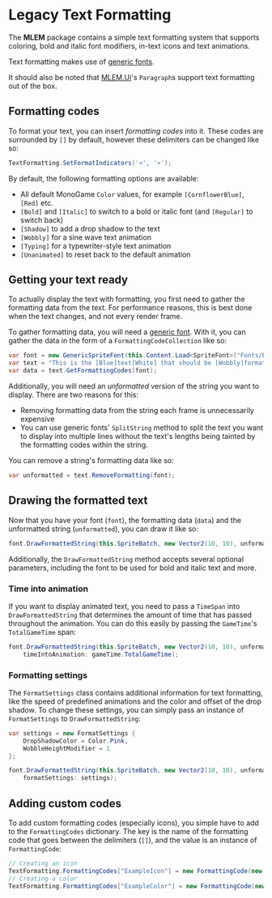 # Legacy Text Formatting

The **MLEM** package contains a simple text formatting system that supports coloring, bold and italic font modifiers, in-text icons and text animations.

Text formatting makes use of [generic fonts](font_extensions.md).

It should also be noted that [MLEM.Ui](https://github.com/Ellpeck/MLEM/wiki/MLEM.Ui)'s `Paragraph`s support text formatting out of the box.

## Formatting codes
To format your text, you can insert *formatting codes* into it. These codes are surrounded by `[]` by default, however these delimiters can be changed like so:
```cs
TextFormatting.SetFormatIndicators('<', '>');
```

By default, the following formatting options are available:
- All default MonoGame `Color` values, for example `[CornflowerBlue]`, `[Red]` etc.
- `[Bold]` and `[Italic]` to switch to a bold or italic font (and `[Regular]` to switch back)
- `[Shadow]` to add a drop shadow to the text
- `[Wobbly]` for a sine wave text animation
- `[Typing]` for a typewriter-style text animation
- `[Unanimated]` to reset back to the default animation

## Getting your text ready
To actually display the text with formatting, you first need to gather the formatting data from the text. For performance reasons, this is best done when the text changes, and not every render frame.

To gather formatting data, you will need a [generic font](https://github.com/Ellpeck/MLEM/wiki/Font-Extensions). With it, you can gather the data in the form of a `FormattingCodeCollection` like so:
```cs
var font = new GenericSpriteFont(this.Content.Load<SpriteFont>("Fonts/ExampleFont"));
var text = "This is the [Blue]text[White] that should be [Wobbly]formatted[Unanimated].";
var data = text.GetFormattingCodes(font);
```

Additionally, you will need an *unformatted* version of the string you want to display. There are two reasons for this:
- Removing formatting data from the string each frame is unnecessarily expensive
- You can use generic fonts' `SplitString` method to split the text you want to display into multiple lines without the text's lengths being tainted by the formatting codes within the string.

You can remove a string's formatting data like so:
```cs
var unformatted = text.RemoveFormatting(font);
```

## Drawing the formatted text
Now that you have your font (`font`), the formatting data (`data`) and the unformatted string (`unformatted`), you can draw it like so:
```cs
font.DrawFormattedString(this.SpriteBatch, new Vector2(10, 10), unformatted, data, Color.White, scale: 1);
```

Additionally, the `DrawFormattedString` method accepts several optional parameters, including the font to be used for bold and italic text and more.

### Time into animation
If you want to display animated text, you need to pass a `TimeSpan` into `DrawFormattedString` that determines the amount of time that has passed throughout the animation. You can do this easily by passing the `GameTime`'s `TotalGameTime` span:
```cs
font.DrawFormattedString(this.SpriteBatch, new Vector2(10, 10), unformatted, data, Color.White, scale: 1,
    timeIntoAnimation: gameTime.TotalGameTime);
```

### Formatting settings
The `FormatSettings` class contains additional information for text formatting, like the speed of predefined animations and the color and offset of the drop shadow. To change these settings, you can simply pass an instance of `FormatSettings` to `DrawFormattedString`:
```cs
var settings = new FormatSettings {
    DropShadowColor = Color.Pink,
    WobbleHeightModifier = 1
};

font.DrawFormattedString(this.SpriteBatch, new Vector2(10, 10), unformatted, data, Color.White, scale: 1,
    formatSettings: settings);
```

## Adding custom codes
To add custom formatting codes (especially icons), you simple have to add to the `FormattingCodes` dictionary. The key is the name of the formatting code that goes between the delimiters (`[]`), and the value is an instance of `FormattingCode`:
```cs
// Creating an icon
TextFormatting.FormattingCodes["ExampleIcon"] = new FormattingCode(new TextureRegion(exampleTexture));
// Creating a color
TextFormatting.FormattingCodes["ExampleColor"] = new FormattingCode(new Color(10, 20, 30));
```